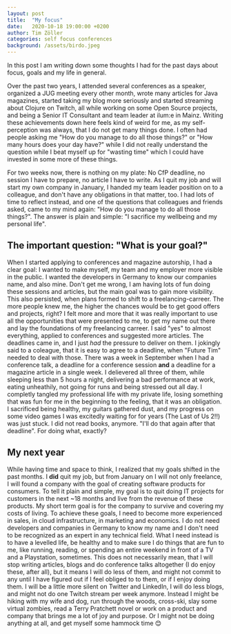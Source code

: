 ```yaml
---
layout: post
title:  "My focus"
date:   2020-10-18 19:00:00 +0200
author: Tim Zöller
categories: self focus conferences
background: /assets/birdo.jpeg
---
```


In this post I am writing down some thoughts I had for the past days about focus, goals and my life in general.

Over the past two years, I attended several conferences as a speaker, organized a JUG meeting every other month, wrote many articles for Java magazines, started taking my blog more seriously and started streaming about Clojure on Twitch, all while working on some Open Source projects, and being a Senior IT Consultant and team leader at ilum:e in Mainz. Writing these achievements down here feels kind of weird for me, as my self-perception was always, that I do not get many things done. I often had people asking me "How do you manage to do all those things?" or "How many hours does your day have?" while I did not really understand the question while I beat myself up for "wasting time" which I could have invested in some more of these things. 

For two weeks now, there is nothing on my plate: No CfP deadline, no session I have to prepare, no article I have to write. As I quit my job and will start my own company in January, I handed my team leader position on to a colleague, and don't have any obligations in that matter, too. I had lots of time to reflect instead, and one of the questions that colleagues and friends asked, came to my mind again: "How do you manage to do all those things?". The answer is plain and simple: "I sacrifice my wellbeing and my personal life".

## The important question: "What is your goal?"
When I started applying to conferences and magazine autorship, I had a clear goal: I wanted to make myself, my team and my employer more visible in the public. I wanted the developers in Germany to know our companies name, and also mine. Don't get me wrong, I am having lots of fun doing these sessions and articles, but the main goal was to gain more visibility. This also persisted, when plans formed to shift to a freelancing-carreer. The more people knew me, the higher the chances would be to get good offers and projects, right? I felt more and more that it was really important to use all the opportunities that were presented to me, to get my name out there and lay the foundations of my freelancing carreer. I said "yes" to almost everything, applied to conferences and suggested more articles. The deadlines came in, and I just *had* the pressure to deliver on them. I jokingly said to a coleague, that it is easy to agree to a deadline, when "Future Tim" needed to deal with those. There was a week in September when I had a conference talk, a deadline for a conference session **and** a deadline for a magazine article in a single week. I delievered all three of them, while sleeping less than 5 hours a night, delivering a bad performance at work, eating unheathily, not going for runs and being stressed out all day. I completly tangled my professional life with my private life, losing something that was fun for me in the beginning to the feeling, that it was an obligation. I sacrificed being healthy, my guitars gathered dust, and my progress on some video games I was excitedly waiting for for years (The Last of Us 2!!) was just stuck. I did not read books, anymore. "I'll do that again after that deadline". For doing what, exactly? 

## My next year
While having time and space to think, I realized that my goals shifted in the past months. I **did** quit my job, but from January on I will not only freelance, I will found a company with the goal of creating software products for consumers. To tell it plain and simple, my goal is to quit doing IT projects for customers in the next ~18 months and live from the revenue of these products. My short term goal is for the company to survive and covering my costs of living. To achieve these goals, I need to become more experienced in sales, in cloud infrastructure, in marketing and economics. I do not need developers and companies in Germany to know my name and I don't need to be recognized as an expert in any technical field. What I need instead is to have a levelled life, be healthy and to make sure I do things that are fun to me, like running, reading, or spending an entire weekend in front of a TV and a Playstation, sometimes. This does not necessarily mean, that I will stop writing articles, blogs and do conference talks altogether (I do enjoy these, after all), but it means I will do less of them, and might not commit to any until I have figured out if I feel obliged to to them, or if I enjoy doing them. I will be a little more silent on Twitter and LinkedIn, I will do less blogs, and might not do one Twitch stream per week anymore. Instead I might be hiking with my wife and dog, run through the woods, cross-ski, slay some virtual zombies, read a Terry Pratchett novel or work on a product and company that brings me a lot of joy and purpose. Or I might not be doing anything at all, and get myself some hammock time 😊




